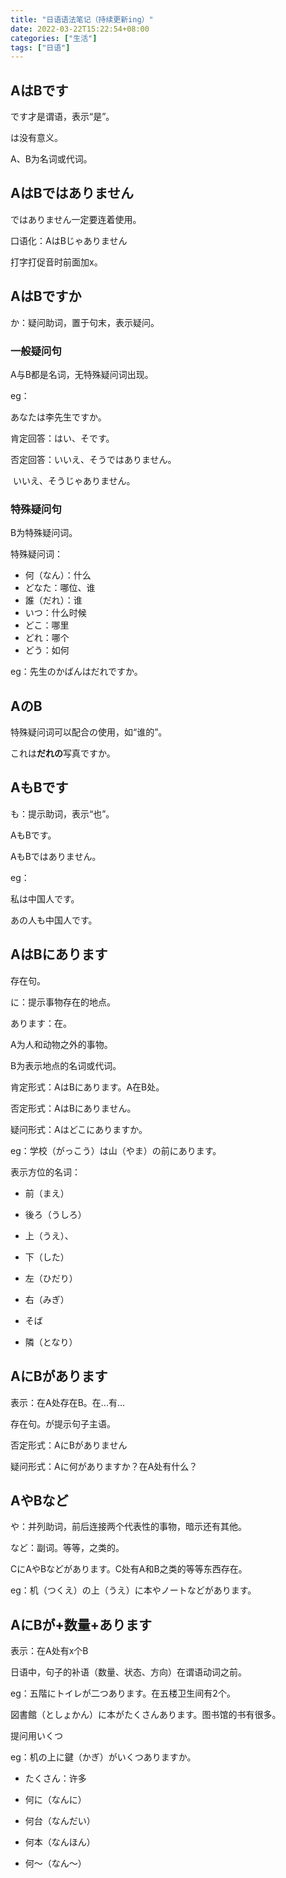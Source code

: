```yaml
---
title: "日语语法笔记（持续更新ing）"
date: 2022-03-22T15:22:54+08:00
categories: ["生活"]
tags: ["日语"]
---
```


## AはBです

です才是谓语，表示“是”。

は没有意义。

A、B为名词或代词。

## AはBではありません

ではありません一定要连着使用。

口语化：AはBじゃありません

打字打促音时前面加x。

## AはBですか

か：疑问助词，置于句末，表示疑问。

### 一般疑问句

A与B都是名词，无特殊疑问词出现。

eg：

あなたは李先生ですか。

肯定回答：はい、そです。

否定回答：いいえ、そうではありません。

​						 いいえ、そうじゃありません。

### 特殊疑问句

B为特殊疑问词。

特殊疑问词：

- 何（なん）：什么
- どなた：哪位、谁
- 誰（だれ）：谁
- いつ：什么时候
- どこ：哪里
- どれ：哪个
- どう：如何

eg：先生のかばんはだれですか。

## AのB

特殊疑问词可以配合の使用，如“谁的”。

これは**だれの**写真ですか。

## AもBです

も：提示助词，表示“也”。

AもBです。

AもBではありません。



eg：

私は中国人です。

あの人も中国人です。

## AはBにあります

存在句。

に：提示事物存在的地点。

あります：在。

A为人和动物之外的事物。

B为表示地点的名词或代词。



肯定形式：AはBにあります。A在B处。

否定形式：AはBにありません。

疑问形式：Aはどこにありますか。



eg：学校（がっこう）は山（やま）の前にあります。



表示方位的名词：

- 前（まえ）

- 後ろ（うしろ）
- 上（うえ）、
- 下（した）
- 左（ひだり）
- 右（みぎ）
- そば
- 隣（となり）

## AにBがあります

表示：在A处存在B。在...有...

存在句。が提示句子主语。



否定形式：AにBがありません

疑问形式：Aに何がありますか？在A处有什么？



## AやBなど

や：并列助词，前后连接两个代表性的事物，暗示还有其他。

など：副词。等等，之类的。

CにAやBなどがあります。C处有A和B之类的等等东西存在。



eg：机（つくえ）の上（うえ）に本やノートなどがあります。

## AにBが+数量+あります

表示：在A处有x个B

日语中，句子的补语（数量、状态、方向）在谓语动词之前。



eg：五階にトイレが二つあります。在五楼卫生间有2个。

図書館（としょかん）に本がたくさんあります。图书馆的书有很多。



提问用いくつ

eg：机の上に鍵（かぎ）がいくつありますか。



- たくさん：许多

- 何に（なんに）

- 何台（なんだい）

- 何本（なんほん）

- 何〜（なん〜）


